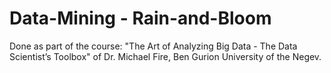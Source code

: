 # Data-Mining - Rain-and-Bloom

Done as part of the course: "The Art of Analyzing Big Data - The Data Scientist’s Toolbox" of Dr. Michael Fire, Ben Gurion University of the Negev.
